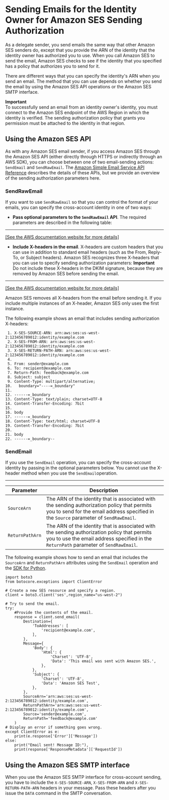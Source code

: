 # Sending Emails for the Identity Owner for Amazon SES Sending Authorization<a name="sending-authorization-delegate-sender-tasks-email"></a>

As a delegate sender, you send emails the same way that other Amazon SES senders do, except that you provide the ARN of the identity that the identity owner has authorized you to use\. When you call Amazon SES to send the email, Amazon SES checks to see if the identity that you specified has a policy that authorizes you to send for it\.

There are different ways that you can specify the identity's ARN when you send an email\. The method that you can use depends on whether you send the email by using the Amazon SES API operations or the Amazon SES SMTP interface\.

**Important**  
To successfully send an email from an identity owner's identity, you must connect to the Amazon SES endpoint of the AWS Region in which the identity is verified\. The sending authorization policy that grants you permission must be attached to the identity in that region\.

## Using the Amazon SES API<a name="sending-authorization-delegate-sender-tasks-api"></a>

As with any Amazon SES email sender, if you access Amazon SES through the Amazon SES API \(either directly through HTTPS or indirectly through an AWS SDK\), you can choose between one of two email\-sending actions: `SendEmail` and `SendRawEmail`\. The [Amazon Simple Email Service API Reference](http://docs.aws.amazon.com/ses/latest/APIReference/) describes the details of these APIs, but we provide an overview of the sending authorization parameters here\.

### SendRawEmail<a name="sending-authorization-delegate-sender-tasks-api-sendrawemail"></a>

If you want to use `SendRawEmail` so that you can control the format of your emails, you can specify the cross\-account identity in one of two ways:
+ **Pass optional parameters to the `SendRawEmail` API**\. The required parameters are described in the following table:  
****    
[\[See the AWS documentation website for more details\]](http://docs.aws.amazon.com/ses/latest/DeveloperGuide/sending-authorization-delegate-sender-tasks-email.html)
+ **Include X\-headers in the email**\. X\-headers are custom headers that you can use in addition to standard email headers \(such as the From, Reply\-To, or Subject headers\)\. Amazon SES recognizes three X\-headers that you can use to specify sending authorization parameters:
**Important**  
Do not include these X\-headers in the DKIM signature, because they are removed by Amazon SES before sending the email\.  
****    
[\[See the AWS documentation website for more details\]](http://docs.aws.amazon.com/ses/latest/DeveloperGuide/sending-authorization-delegate-sender-tasks-email.html)

  Amazon SES removes all X\-headers from the email before sending it\. If you include multiple instances of an X\-header, Amazon SES only uses the first instance\.

  The following example shows an email that includes sending authorization X\-headers:

  ```
   1. X-SES-SOURCE-ARN: arn:aws:ses:us-west-2:123456789012:identity/example.com
   2. X-SES-FROM-ARN: arn:aws:ses:us-west-2:123456789012:identity/example.com
   3. X-SES-RETURN-PATH-ARN: arn:aws:ses:us-west-2:123456789012:identity/example.com
   4. 
   5. From: sender@example.com
   6. To: recipient@example.com
   7. Return-Path: feedback@example.com
   8. Subject: subject
   9. Content-Type: multipart/alternative;
  10. 	boundary="----=_boundary"
  11. 
  12. ------=_boundary
  13. Content-Type: text/plain; charset=UTF-8
  14. Content-Transfer-Encoding: 7bit
  15. 
  16. body
  17. ------=_boundary
  18. Content-Type: text/html; charset=UTF-8
  19. Content-Transfer-Encoding: 7bit
  20. 
  21. body
  22. ------=_boundary--
  ```

### SendEmail<a name="sending-authorization-delegate-sender-tasks-api-sendemail"></a>

If you use the `SendEmail` operation, you can specify the cross\-account identity by passing in the optional parameters below\. You cannot use the X\-header method when you use the `SendEmail`operation\.


****  

| Parameter | Description | 
| --- | --- | 
| `SourceArn` | The ARN of the identity that is associated with the sending authorization policy that permits you to send for the email address specified in the `Source` parameter of `SendRawEmail`\. | 
| `ReturnPathArn` | The ARN of the identity that is associated with the sending authorization policy that permits you to use the email address specified in the `ReturnPath` parameter of `SendRawEmail`\. | 

The following example shows how to send an email that includes the `SourceArn` and `ReturnPathArn` attributes using the `SendEmail` operation and the [SDK for Python](https://aws.amazon.com/sdk-for-python)\.

```
import boto3
from botocore.exceptions import ClientError

# Create a new SES resource and specify a region.
client = boto3.client('ses',region_name="us-west-2")

# Try to send the email.
try:
    #Provide the contents of the email.
    response = client.send_email(
        Destination={
            'ToAddresses': [
                'recipient@example.com',
            ],
        },
        Message={
            'Body': {
                'Html': {
                    'Charset': 'UTF-8',
                    'Data': 'This email was sent with Amazon SES.',
                },
            },
            'Subject': {
                'Charset': 'UTF-8',
                'Data': 'Amazon SES Test',
            },
        },
        SourceArn='arn:aws:ses:us-west-2:123456789012:identity/example.com',
        ReturnPathArn='arn:aws:ses:us-west-2:123456789012:identity/example.com',
        Source='sender@example.com',
        ReturnPath='feedback@example.com'
    )
# Display an error if something goes wrong.	
except ClientError as e:
    print(e.response['Error']['Message'])
else:
    print("Email sent! Message ID:"),
    print(response['ResponseMetadata']['RequestId'])
```

## Using the Amazon SES SMTP interface<a name="sending-authorization-delegate-sender-tasks-smtp"></a>

When you use the Amazon SES SMTP interface for cross\-account sending, you have to include the `X-SES-SOURCE-ARN`, `X-SES-FROM-ARN` and `X-SES-RETURN-PATH-ARN` headers in your message\. Pass these headers after you issue the `DATA` command in the SMTP conversation\.
